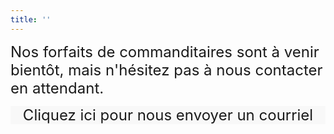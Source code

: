 ```yaml
---
title: ''
---
```

<font size="+2" > Nos forfaits de commanditaires sont à venir bientôt, mais n'hésitez pas à nous contacter en attendant.</font>

<div class="mybutton"> <a href="mailto:montrealcup@gmail.com"> </a> 
 </div>

 <div class="container">
	<div style="background-color: #f8f8f8;" class="bg-white text-center mx-2 px-4 py-10 flex flex-row justify-center items-center duration-300 transform h-full hover:-translate-y-1 hover:shadow-lg"> <a href="mailto:montrealcup@gmail.co">
    </a> 
    <p style="text-align: center">
<font size="+2"> Cliquez ici pour nous envoyer un courriel </font>
</p>
    </div> 
</div>
